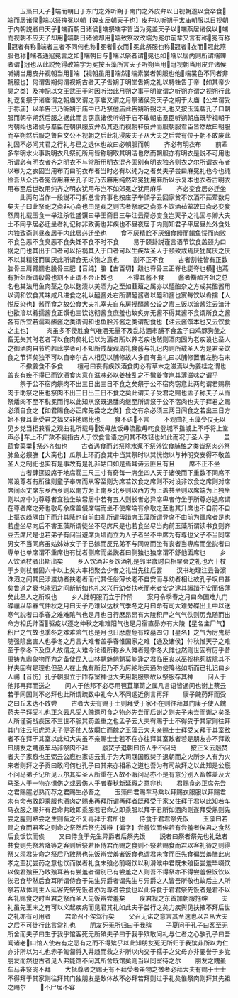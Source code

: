 <!-- { "loadSidebar": true } -->
　　玉藻曰天子端而朝日于东门之外听朔于南门之外皮弁以日视朝遂以食卒食端而居诸侯端以祭禆冕以朝【婢支反朝天子也】皮弁以听朔于太庙朝服以日视朝于内朝説者曰天子端而朝日诸侯端祭端字皆当为冕盖天子以端燕居诸侯以端而视朝不应天子却用端朝日诸侯却用端致祭故改端为冕尔前辈又言有称冕有称冠者有称端者三者不同何也称冕者衣而冕此祭服也称冠者衣而冠此燕服也称端者通冠冕言之如端朝日与端以祭者谓冕也如端以居内则所谓端韠者谓冠也从此説免得改端字为冕按玉藻所言天子听朔当用冠视朝当用皮弁诸侯听朔当用皮弁视朝当用端【视朝虽用端然端素裳者朝服也他端裳色不同者非朝服也】何谓吿朔何谓视朔古者天子吿朔于明堂吿朔之礼以特牲告于帝【如其帝少昊之类】及神配以文王武王于时因听治此月朔之事于明堂谓之听朔亦谓之视朔行此礼讫复祭于诸庙谓之朝庙又谓之享庙又谓之月祭诸侯受天子之朔于太庙【公羊谓受于祢庙】以羊吿已乃听朔于庙中已乃祭他庙此吿朔听朔之礼也又按玉藻载孔子曰朝服而朝卒朔然后服之据此而言窃意诸侯听朔于庙不敢朝庙羣臣听朔朝庙既毕视朝于内朝始也诸侯与羣臣在朝俱服皮弁及其退而视朝释皮弁而服朝服君臣皆然故曰朝服而卒朔然后服之鲁自文公不视朝之后此礼浸废夫子从大夫之后尝有位于朝不敢废此礼固不必问其君之行礼与已之退休也故曰必朝服而朝
　　齐必有明衣布
　　前辈多举明水火事説明衣凡祭祀所用皆称明取其明洁也然而朝服亦有明衣是説不可用也所谓必有明衣者齐之明衣不与常所用明衣混齐固别有明衣独齐则衣之尔所谓衣布者以布为之衣固当用布而曰明衣布者当时必有以纯为之者矣夫子尝曰麻冕礼也今也纯俭吾从众古者冕皆用麻至孔子时乃去麻用纯然郊冕犹用麻所以示复本也衣者古明衣用布至后世改用纯齐之明衣犹用布岂不如郊冕之犹用麻乎
　　齐必变食居必迁坐
　　此两句当作一段説不可拆总言齐事也按庄子举顔子云回家贫不饮酒不茹荤数月矣夫子曰此祭祀之斋非心斋也由是观之则古者祭祀之斋亦不饮酒茹荤故曰斋必变食然周礼载玉食一举注杀牲盛馔曰举王斋日三举注云斋必变食岂天子之礼固与卿大夫士不同乎居必迁坐者礼记称非致斋也非疾也不昼夜居于内则知君子平居昼处外食处内独致斋则昼夜居于内此居必迁坐也
　　食不厌精脍不厌细食饐而餲鱼馁而肉败不食色恶不食臭恶不食失饪不食不时不食
　　易于颐卦説谨言语节饮食盖颐为口祸之门也其出于口者可以招祸其入于口者可以生疾故圣人于颐致戒焉厌犹属厌之厌不以其精细而属厌此所谓食无求饱之意也
　　割不正不食
　　古者割牲皆有正数肱骨三肩臂臑也股骨三肥【音纯】胳【古百切】觳也脊骨三正脊也脡脊也横也燕有折爼所谓殽脀也割不正谓不合正数也
　　不得其酱不食
　　酱者臡醢齐爼之总名也其法用鱼肉莝之杂以麴渍以美酒为之至如韮葅之属亦以醯醢杂之方成其醢酱用以调和饮食其味咸凡进食之礼以醯酱处右所谓醯酱者以醯和酱也賔每饮以肴擩【人悦反染也】酱而食之故公食大夫礼宰夫自东房授醯酱公设之賔三饭以湆酱注云湆汁也歠湆以肴擩酱食正馔也三饮讫彻酱食庶羞也故炙亦无酱不得其酱不食谓所食之酱各有所宜若濡鸡醢酱之类谓调和也鱼脍芥酱之类谓配食也【注云酱馔本也又云饮食之主也】
　　肉虽多不使胜食气唯酒无量不及乱沽酒市脯不食孟子曰鸡豚狗彘之畜无失其时老者可以食肉矣礼记以为酒者所以养老疾也然则酒肉固为老疾设也圣人之御酒肉自节约若此学者可不知所戒哉观周礼食酱与礼记内则所载圣人为是君亲饮食之节详矣独不可以自奉尔古人相见以脯修故人多自有曲礼曰以脯修置者左朐右末
　　不撤姜食不多食
　　檀弓曰丧有疾饮酒食肉必有草木之滋焉以为姜桂之谓也盖丧有疾不得已而饮酒食肉意在滋味必以姜桂乱之不撤姜食岂其薄滋味之谓乎
　　祭于公不宿肉祭肉不出三日出三日不食之矣祭于公不宿肉窃意此两句谓君赐祭肉于助祭之臣也祭肉不出三日出三日不食之矣此谓夫子受君之赐也孟子称夫子从而祭燔肉不至不税冕而行以此知从祭既退膰肉继至所谓祭于公不宿肉也夫子拜君之赐必须自食之【如君赐食必正席先尝之之类】食之有余必须三两日间食之若出三日方始不食耳此受君之福又非他赐比也
　　食不语不言
　　不观曲礼玉藻少仪无以见乡党当相兼看之观曲礼所载毋饭毋放饭毋流歠毋咤食登城不指城上不呼将上堂声必车上不广欬不妄指古人于饮食言语之间其不敢轻也如此而况于圣人乎
　　虽蔬食菜羮祭必齐如也
　　古者遇食而必祭除水浆不祭外饮食脯醢之类皆祭肉必祭肺鱼必祭膴【大脔也】瓜祭上环而食其中当其祭时以其恍惚以与神明交安得不敬盖圣人之制祀也实有是事故有是礼非姑曰如是焉耳诗云匪且有且
　　席不正不坐
　　古者肆筵设席于地席濶三尺三寸有奇毎一席坐四人天子诸侯而下重数不同席不常设尊者有所往则童子奉席而从客至则为席若饮食之席则不对设非饮食之席则对席席间函丈席东乡西乡则以南方为上南乡北乡则以西方为上盖共坐则以席端为上独坐则以席中为尊尊者宜独坐故常居中若有五人则长者必异席卑者侍坐于所尊必退席谓在尊者席之旁也敬毋余席盖侵席端而坐不使席端有余敬之至也其升席也不自前不自上抠衣趋隅由下而升其降也自前曲礼所谓毋踖席玉藻所谓登席不由前为躐席者是也若虚坐尽向后不害玉藻所谓徒坐不尽席尺是也若食坐尽当向前玉藻所谓读书食则齐豆去席尺是也若弟子有问当避席负墙而立为人子者坐不中席为有尊也父子不当同席男女不当同席虽姑姊妹女子子已嫁而反兄弟不与同席而坐有丧者当専席而坐説者曰専单也单席谓不重席也有忧者侧席而坐説者曰侧独也独席谓不舒他面席也
　　乡人饮酒杖者出斯出矣
　　乡人饮酒非乡饮酒礼是邻里嵗时自相聚会之礼也六十杖于乡则杖者固六十以上矣大率相聚会少者之礼当先往后罢
　　汉书地理注云鲁濵洙泗之间其民涉渡幼者扶老者而代其任俗薄长老不自安而与幼者相让故孔子叹曰甚矣鲁道之衰也洙泗之间龂龂如也礼义兴行幼者扶老而老者安之逮其踧踖不安而俗薄矣此圣人之所叹也
　　乡人傩朝服而立于阼阶
　　案月令季春之月曰命国难九门磔禳以毕春气仲秋之月曰天子乃难以达秋气季冬之月曰命有司大难旁磔出土中以送寒气説者曰季春之难难隂气也是月也日行厯昂昂有大陵积尸之气气佚则厉鬼随而出命方相氏帅百驱疫以逐之仲秋之难难阳气也是月宿直昴亦有大陵【星名主尸气】积尸之气故也季冬之难难隂气也是月也日厯虚危有坟墓四句【星名】之气为厉鬼将随强隂出害人也季冬之月言大难者盖季春惟国家之难【通及诸侯】仲秋惟天子之难至于季冬下及庶人故谓之大难今论语所称乡人傩者是季冬大傩也然则世固有厉乎昔禹铸九鼎象物而为之备使民入山林魑魅魍魉莫能逢之君临臣丧以巫祝桃茢祓除其不祥夫固有是理也但圣人在上鬼有所归乃不为厉絶地天通勿使降格如斯而已礼记曰乡人禓【音伤】孔子朝服立于阼存室神也大夫用朝服祭故以祭服存其神
　　问人于他邦再拜而送之
　　问人于他邦不必尽用苞苴箪笥之属凡言语皆通问也谢上蔡云若于同国则不必拜也此所谓疏数中礼今人不问逺近例言再拜
　　康子餽药拜而受之曰丘未达不敢尝
　　古者大夫有赐于士则拜受于家不在则往拜其门康子使人餽药夫子拜受礼也正义云凡受人餽遗可食之物必先尝而后谢之则夫子未尝而谢之矣圣人所谨斋战疾医不三世不服其药盖重之也孟子云大夫有赐于士不得受于其家则往拜其门注云阳虎恐夫子便答使人故矙亡而餽之玉藻云大夫亲赐士士拜受又拜于其室敌者不在拜于其室以此知大夫虽不亲赐士士若不在亦往拜其室敌者若是朋友亦不拜故曰朋友之餽虽车马非祭肉不拜
　　廏焚子退朝曰伤人乎不问马
　　按正义云廏焚者夫子家廐也王弼云公廐也家语云孔子为大司冦国廐焚子退朝而之火所乡人有为火来者则拜之子贡曰敢问何也孔子曰其来亦相吊之道也吾为有司故拜之以此知是公廐不问马弟子记所见云尔其实圣人所重在人故不暇问马亦不是有意分别人畜帷盖及犬马圣人于一物亦惧伤之或云伤人乎者春秋新延廐之意非也
　　君赐食必正席先尝之君赐腥必熟而荐之君赐生必畜之
　　玉藻曰君赐车马乘以拜赐衣服服以拜赐君未有命弗敢即乘服也酒肉之赐弗再拜所谓再拜者既拜受于家又往拜于君以此知若车马衣服之赐非有君命弗敢即乘服若君命之即乘服以拜于君所如酒肉则遂拜受熟则先尝之腥则熟尝之生则畜之不复再拜于君所也
　　侍食于君君祭先饭
　　玉藻曰若赐之食而君客之则命之祭然后祭先饭辩【徧字】尝羞饮而俟若有尝羞者俟君之食然后食饭饮而俟
　　又曰侍食于先生异爵者后祭先饭
　　説者曰祭者祭先也礼敌者共食则先祭若降等之客则后祭若臣侍君而赐之食则不祭若赐食而君以客礼待之则得祭又须君先命之祭后乃敢祭也先饭辨尝羞者饭食也谓君未食而臣先食徧尝羞膳此忠孝之至犹尝药之意也饮而俟者礼食未飱必前啜饮以利滑喉中君既未飱臣尝羞毕啜饮以俟君飱臣乃敢飱耳若有尝羞者谓别已有尝羞之人则吾不得祭亦不得尝羞但饭饮以俟君食毕然后食耳所谓侍食于先生异爵者谓先生与异爵之人皆吾所敬也故后主人所祭若敌体则主人延客先祭先饭者亦为尊者尝食也以此侍食于君君祭先饭者是君不以客礼赐食之时当君之祭而圣人先饭辨尝羞矣
　　疾君视之东首加朝服拖绅
　　夫礼虽先王未之有可以义起疾病而见君其礼如此夫子尝行之矣力疾舆见扶掖不拜后世之礼亦有可用者
　　君命召不俟驾行矣
　　父召无诺之意言其至速也以吾从大夫之后不可徒行此言常礼也
　　朋友死无所归曰于我殡
　　子夏问于孔子曰客至无所舍而夫子曰生于我乎馆客死无所殡夫子曰于我乎殡敢问礼与仁者之心欤孔子曰吾闻诸老曰馆人使若有之恶有之而不得殡乎以此知朋友死无所归于我殡非所以为仁亦非所以为礼也赤子匍匐将入井趋而救之非所以内交于孺子之父母亦非要誉于乡党朋友而然也古者见人弗能馆不问其所舍既馆矣则当以同室待之尔
　　朋友之餽虽车马非祭肉不拜
　　大抵尊者之赐无有不拜受者虽物之微者必拜大夫有赐于士士不得拜于其家则往拜其门独朋友是敌体故不必拜若拜则过乎礼矣惟祭肉则拜其先祖之赐尔
　　不尸居不容

